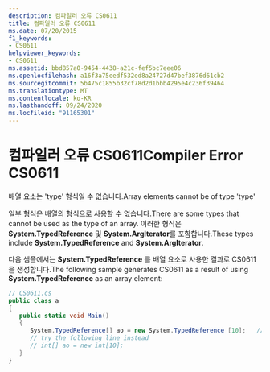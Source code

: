 ```yaml
---
description: 컴파일러 오류 CS0611
title: 컴파일러 오류 CS0611
ms.date: 07/20/2015
f1_keywords:
- CS0611
helpviewer_keywords:
- CS0611
ms.assetid: bbd857a0-9454-4438-a21c-fef5bc7eee06
ms.openlocfilehash: a16f3a75eedf532ed8a24727d47bef3876d61cb2
ms.sourcegitcommit: 5b475c1855b32cf78d2d1bbb4295e4c236f39464
ms.translationtype: MT
ms.contentlocale: ko-KR
ms.lasthandoff: 09/24/2020
ms.locfileid: "91165301"
---
```

# <a name="compiler-error-cs0611"></a><span data-ttu-id="0024e-103">컴파일러 오류 CS0611</span><span class="sxs-lookup"><span data-stu-id="0024e-103">Compiler Error CS0611</span></span>

<span data-ttu-id="0024e-104">배열 요소는 'type' 형식일 수 없습니다.</span><span class="sxs-lookup"><span data-stu-id="0024e-104">Array elements cannot be of type 'type'</span></span>  
  
 <span data-ttu-id="0024e-105">일부 형식은 배열의 형식으로 사용할 수 없습니다.</span><span class="sxs-lookup"><span data-stu-id="0024e-105">There are some types that cannot be used as the type of an array.</span></span> <span data-ttu-id="0024e-106">이러한 형식은 **System.TypedReference** 및 **System.ArgIterator**를 포함합니다.</span><span class="sxs-lookup"><span data-stu-id="0024e-106">These types include **System.TypedReference** and **System.ArgIterator**.</span></span>  
  
 <span data-ttu-id="0024e-107">다음 샘플에서는 **System.TypedReference** 를 배열 요소로 사용한 결과로 CS0611을 생성합니다.</span><span class="sxs-lookup"><span data-stu-id="0024e-107">The following sample generates CS0611 as a result of using **System.TypedReference** as an array element:</span></span>  
  
```csharp  
// CS0611.cs  
public class a  
{  
   public static void Main()  
   {  
      System.TypedReference[] ao = new System.TypedReference [10];   // CS0611  
      // try the following line instead  
      // int[] ao = new int[10];  
   }  
}  
```
